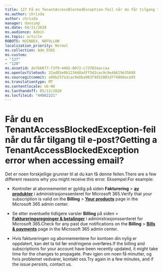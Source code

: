 ```yaml
---
title: 127 Få en TenantAccessBlockedException-feil når du får tilgang til e-post?
ms.author: chrisda
author: chrisda
manager: dansimp
ms.date: 04/21/2020
ms.audience: Admin
ms.topic: article
ROBOTS: NOINDEX, NOFOLLOW
localization_priority: Normal
ms.collection: Adm_O365
ms.custom:
- "127"
- "128"
ms.assetid: de7b6877-f3f9-4402-8072-c73783aaccaa
ms.openlocfilehash: 32ad81e9b1234d8adff3d2cac9c9e4b619e35688
ms.sourcegitcommit: a98b25fa3cac9ebba983f4932881d774880aca93
ms.translationtype: MT
ms.contentlocale: nb-NO
ms.lasthandoff: 05/13/2020
ms.locfileid: "44062221"
---
```

# <a name="getting-a-tenantaccessblockedexception-error-when-accessing-email"></a><span data-ttu-id="25d00-102">Får du en TenantAccessBlockedException-feil når du får tilgang til e-post?</span><span class="sxs-lookup"><span data-stu-id="25d00-102">Getting a TenantAccessBlockedException error when accessing email?</span></span>

<span data-ttu-id="25d00-103">Det er noen forskjellige grunner til at du kan få denne feilen.</span><span class="sxs-lookup"><span data-stu-id="25d00-103">There are a few different reasons why you might receive this error.</span></span> <span data-ttu-id="25d00-104">Eksempel:</span><span class="sxs-lookup"><span data-stu-id="25d00-104">For example:</span></span>

- <span data-ttu-id="25d00-105">Kontroller at abonnementet er gyldig på siden **Fakturering** \> **[av produkter](https://portal.office.com/adminportal/home#/subscriptions)** i administrasjonssenteret for Microsoft 365.</span><span class="sxs-lookup"><span data-stu-id="25d00-105">Verify that your subscription is valid on the **Billing** \> **[Your products](https://portal.office.com/adminportal/home#/subscriptions)** page in the Microsoft 365 admin center.</span></span>

- <span data-ttu-id="25d00-106">Se etter eventuelle tidligere varsler **Billing** på siden \> **[Faktureringsregninger & betalinger](https://portal.office.com/adminportal/home#/billoverview)** i administrasjonssenteret for Microsoft 365.</span><span class="sxs-lookup"><span data-stu-id="25d00-106">Check for any past due notifications on the **Billing** \> **[Bills & payments](https://portal.office.com/adminportal/home#/billoverview)** page in the Microsoft 365 admin center.</span></span>

- <span data-ttu-id="25d00-107">Hvis faktureringen og abonnementene for kontoen din nylig er oppdatert, kan det ta tid før endringene overføres.</span><span class="sxs-lookup"><span data-stu-id="25d00-107">If the billing and subscriptions for your account have been recently updated, it might take time for the changes to propagate.</span></span> <span data-ttu-id="25d00-108">Prøv igjen om noen få minutter, og hvis problemet vedvarer, kontakt oss.</span><span class="sxs-lookup"><span data-stu-id="25d00-108">Try again in a few minutes, and if the issue persists, contact us.</span></span>
